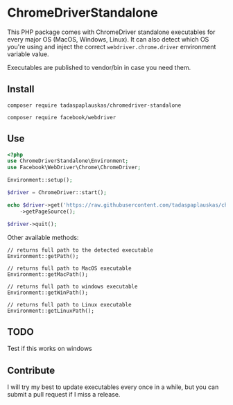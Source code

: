 # ChromeDriverStandalone

This PHP package comes with ChromeDriver standalone executables for every major OS (MacOS, Windows, Linux). It can also detect which OS you're using and inject the correct `webdriver.chrome.driver` environment variable value.

Executables are published to vendor/bin in case you need them.

## Install

```
composer require tadaspaplauskas/chromedriver-standalone

composer require facebook/webdriver
```

## Use

```php
<?php
use ChromeDriverStandalone\Environment;
use Facebook\WebDriver\Chrome\ChromeDriver;

Environment::setup();

$driver = ChromeDriver::start();

echo $driver->get('https://raw.githubusercontent.com/tadaspaplauskas/chromedriver-standalone/master/README.md')
    ->getPageSource();

$driver->quit();

```

Other available methods:
```
// returns full path to the detected executable
Environment::getPath();

// returns full path to MacOS executable
Environment::getMacPath();

// returns full path to windows executable
Environment::getWinPath();

// returns full path to Linux executable
Environment::getLinuxPath();
```

## TODO
Test if this works on windows

## Contribute

I will try my best to update executables every once in a while, but you can submit a pull request if I miss a release.
